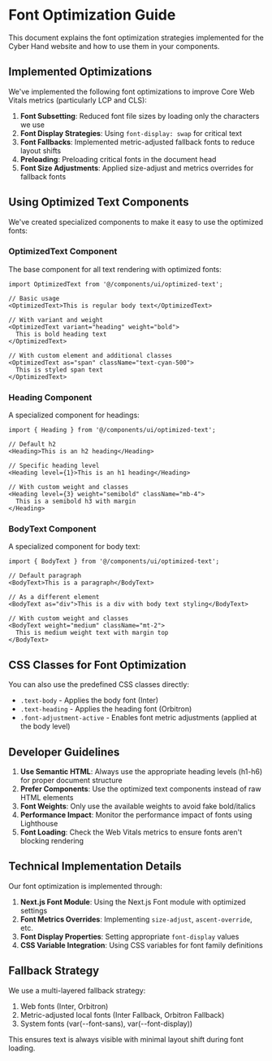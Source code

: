 # Font Optimization Guide

This document explains the font optimization strategies implemented for the Cyber Hand website and how to use them in your components.

## Implemented Optimizations

We've implemented the following font optimizations to improve Core Web Vitals metrics (particularly LCP and CLS):

1. **Font Subsetting**: Reduced font file sizes by loading only the characters we use
2. **Font Display Strategies**: Using `font-display: swap` for critical text
3. **Font Fallbacks**: Implemented metric-adjusted fallback fonts to reduce layout shifts
4. **Preloading**: Preloading critical fonts in the document head
5. **Font Size Adjustments**: Applied size-adjust and metrics overrides for fallback fonts

## Using Optimized Text Components

We've created specialized components to make it easy to use the optimized fonts:

### OptimizedText Component

The base component for all text rendering with optimized fonts:

```tsx
import OptimizedText from '@/components/ui/optimized-text';

// Basic usage
<OptimizedText>This is regular body text</OptimizedText>

// With variant and weight
<OptimizedText variant="heading" weight="bold">
  This is bold heading text
</OptimizedText>

// With custom element and additional classes
<OptimizedText as="span" className="text-cyan-500">
  This is styled span text
</OptimizedText>
```

### Heading Component

A specialized component for headings:

```tsx
import { Heading } from '@/components/ui/optimized-text';

// Default h2
<Heading>This is an h2 heading</Heading>

// Specific heading level
<Heading level={1}>This is an h1 heading</Heading>

// With custom weight and classes
<Heading level={3} weight="semibold" className="mb-4">
  This is a semibold h3 with margin
</Heading>
```

### BodyText Component

A specialized component for body text:

```tsx
import { BodyText } from '@/components/ui/optimized-text';

// Default paragraph
<BodyText>This is a paragraph</BodyText>

// As a different element
<BodyText as="div">This is a div with body text styling</BodyText>

// With custom weight and classes
<BodyText weight="medium" className="mt-2">
  This is medium weight text with margin top
</BodyText>
```

## CSS Classes for Font Optimization

You can also use the predefined CSS classes directly:

- `.text-body` - Applies the body font (Inter)
- `.text-heading` - Applies the heading font (Orbitron)
- `.font-adjustment-active` - Enables font metric adjustments (applied at the body level)

## Developer Guidelines

1. **Use Semantic HTML**: Always use the appropriate heading levels (h1-h6) for proper document structure
2. **Prefer Components**: Use the optimized text components instead of raw HTML elements
3. **Font Weights**: Only use the available weights to avoid fake bold/italics
4. **Performance Impact**: Monitor the performance impact of fonts using Lighthouse
5. **Font Loading**: Check the Web Vitals metrics to ensure fonts aren't blocking rendering

## Technical Implementation Details

Our font optimization is implemented through:

1. **Next.js Font Module**: Using the Next.js Font module with optimized settings
2. **Font Metrics Overrides**: Implementing `size-adjust`, `ascent-override`, etc.
3. **Font Display Properties**: Setting appropriate `font-display` values
4. **CSS Variable Integration**: Using CSS variables for font family definitions

## Fallback Strategy

We use a multi-layered fallback strategy:

1. Web fonts (Inter, Orbitron)
2. Metric-adjusted local fonts (Inter Fallback, Orbitron Fallback)
3. System fonts (var(--font-sans), var(--font-display))

This ensures text is always visible with minimal layout shift during font loading.
